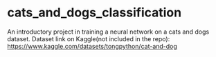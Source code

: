 # cats_and_dogs_classification
An introductory project in training a neural network on a cats and dogs dataset.
Dataset link on Kaggle(not included in the repo):
https://www.kaggle.com/datasets/tongpython/cat-and-dog
